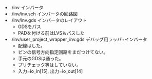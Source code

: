 - ./inv インバータ
- ./inv/inv.sch インバータの回路図
- ./inv/inv.gds インバータのレイアウト
  - GDSをパス
  - PADを付ける前はLVSもパスした
- ./inv/user_project_wrapper_inv.gds デバッグ用ラッパ+インバータ
  - 配線はした。
  - ピンの信号方向指定回路をまだつけてない。
  - 手元のGDSは通った。
  - プリチェック等はしていない。
  - 入力=io_in[15], 出力=io_out[14]

